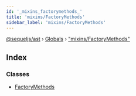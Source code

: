 ```yaml
---
id: '_mixins_factorymethods_'
title: 'mixins/FactoryMethods'
sidebar_label: 'mixins/FactoryMethods'
---
```


[@sequeljs/ast](../index.md) › [Globals](../globals.md) ›
["mixins/FactoryMethods"](_mixins_factorymethods_.md)

## Index

### Classes

- [FactoryMethods](../classes/_mixins_factorymethods_.factorymethods.md)
